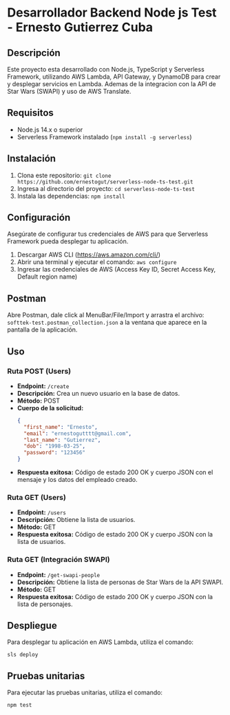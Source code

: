# Desarrollador Backend Node js Test - Ernesto Gutierrez Cuba

## Descripción

Este proyecto esta desarrollado con Node.js, TypeScript y Serverless Framework, utilizando AWS Lambda, API Gateway, y DynamoDB para crear y desplegar servicios en Lambda. Ademas de la integracion con la API de Star Wars (SWAPI) y uso de AWS Translate.

## Requisitos

- Node.js 14.x o superior
- Serverless Framework instalado (`npm install -g serverless`)

## Instalación

1. Clona este repositorio: `git clone https://github.com/ernestogut/serverless-node-ts-test.git`
2. Ingresa al directorio del proyecto: `cd serverless-node-ts-test`
3. Instala las dependencias: `npm install`

## Configuración

Asegúrate de configurar tus credenciales de AWS para que Serverless Framework pueda desplegar tu aplicación.

1. Descargar AWS CLI (https://aws.amazon.com/cli/)
2. Abrir una terminal y ejecutar el comando: `aws configure`
3. Ingresar las credenciales de AWS (Access Key ID, Secret Access Key, Default region name)

## Postman

Abre Postman, dale click al MenuBar/File/Import y arrastra el archivo: `softtek-test.postman_collection.json` a la ventana que aparece en la pantalla de la aplicación.

## Uso

### Ruta POST (Users)

- **Endpoint:** `/create`
- **Descripción:** Crea un nuevo usuario en la base de datos.
- **Método:** POST
- **Cuerpo de la solicitud:**
  ```json
  {
    "first_name": "Ernesto",
    "email": "ernestogutttt@gmail.com",
    "last_name": "Gutierrez",
    "dob": "1998-03-25",
    "password": "123456"
  }
  ```
- **Respuesta exitosa:** Código de estado 200 OK y cuerpo JSON con el mensaje y los datos del empleado creado.

### Ruta GET (Users)

- **Endpoint:** `/users`
- **Descripción:** Obtiene la lista de usuarios.
- **Método:** GET
- **Respuesta exitosa:** Código de estado 200 OK y cuerpo JSON con la lista de usuarios.

### Ruta GET (Integración SWAPI)

- **Endpoint:** `/get-swapi-people`
- **Descripción:** Obtiene la lista de personas de Star Wars de la API SWAPI.
- **Método:** GET
- **Respuesta exitosa:** Código de estado 200 OK y cuerpo JSON con la lista de personajes.

## Despliegue

Para desplegar tu aplicación en AWS Lambda, utiliza el comando:

```
sls deploy
```

## Pruebas unitarias

Para ejecutar las pruebas unitarias, utiliza el comando:

```
npm test
```
